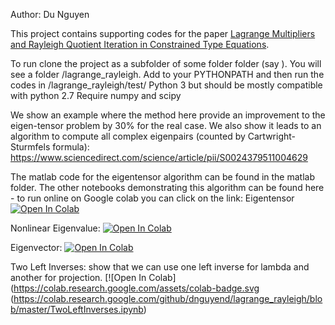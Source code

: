 Author: Du Nguyen

This project contains supporting codes for the paper [Lagrange Multipliers and Rayleigh Quotient Iteration in Constrained Type Equations](https://github.com/dnguyend/lagrange_rayleigh/blob/master/docs/LagrangeRayleigh.pdf).

To run clone the project as a subfolder of some folder folder (say <parent>). You will see a folder <parent>/lagrange_rayleigh. Add <parent> to your PYTHONPATH and then run the codes in <parent>/lagrange_rayleigh/test/
Python 3 but should be mostly compatible with python 2.7 Require numpy and scipy

We show an example where the method here provide an improvement to the eigen-tensor problem by 30% for the real case.
We also show it leads to an algorithm to compute all complex eigenpairs (counted by Cartwright-Sturmfels formula):
https://www.sciencedirect.com/science/article/pii/S0024379511004629

The matlab code for the eigentensor algorithm can be found in the matlab folder.
The other notebooks demonstrating this algorithm can be found here - to run online on Google colab you can click on the link:
Eigentensor
[![Open In Colab](https://colab.research.google.com/assets/colab-badge.svg)](https://colab.research.google.com/github/dnguyend/lagrange_rayleigh/blob/master/EigenTensor.ipynb)

Nonlinear Eigenvalue:
[![Open In Colab](https://colab.research.google.com/assets/colab-badge.svg)](https://colab.research.google.com/github/dnguyend/lagrange_rayleigh/blob/master/NonLinearEigen.ipynb)

Eigenvector:
[![Open In Colab](https://colab.research.google.com/assets/colab-badge.svg)](https://colab.research.google.com/github/dnguyend/lagrange_rayleigh/blob/master/Eigen.ipynb)

Two Left Inverses: show that we can use one left inverse for lambda and another for projection.
[![Open In Colab](https://colab.research.google.com/assets/colab-badge.svg
(https://colab.research.google.com/github/dnguyend/lagrange_rayleigh/blob/master/TwoLeftInverses.ipynb)
